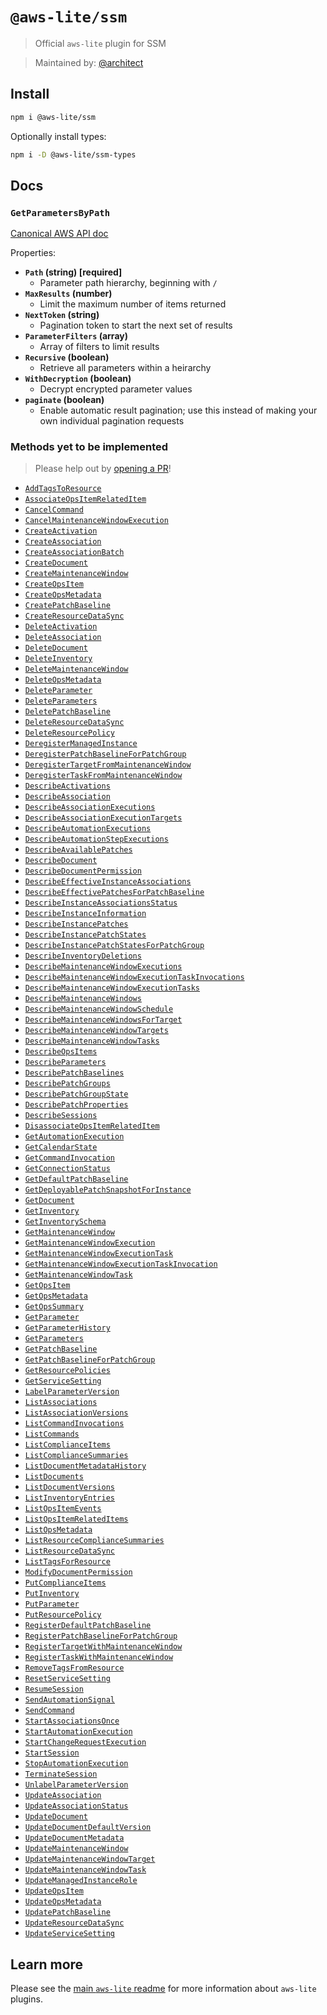 # `@aws-lite/ssm`

> Official `aws-lite` plugin for SSM

> Maintained by: [@architect](https://github.com/architect)


## Install

```sh
npm i @aws-lite/ssm
```

Optionally install types:

```sh
npm i -D @aws-lite/ssm-types
```

## Docs

<!-- ! Do not remove METHOD_DOCS_START / METHOD_DOCS_END ! -->
<!-- METHOD_DOCS_START -->
### `GetParametersByPath`

[Canonical AWS API doc](https://docs.aws.amazon.com/systems-manager/latest/APIReference/API_GetParametersByPath)

Properties:
- **`Path` (string) [required]**
  - Parameter path hierarchy, beginning with `/`
- **`MaxResults` (number)**
  - Limit the maximum number of items returned
- **`NextToken` (string)**
  - Pagination token to start the next set of results
- **`ParameterFilters` (array)**
  - Array of filters to limit results
- **`Recursive` (boolean)**
  - Retrieve all parameters within a heirarchy
- **`WithDecryption` (boolean)**
  - Decrypt encrypted parameter values
- **`paginate` (boolean)**
  - Enable automatic result pagination; use this instead of making your own individual pagination requests


### Methods yet to be implemented

> Please help out by [opening a PR](https://github.com/architect/aws-lite#authoring-aws-lite-plugins)!

- [`AddTagsToResource`](https://docs.aws.amazon.com/systems-manager/latest/APIReference/API_AddTagsToResource)
- [`AssociateOpsItemRelatedItem`](https://docs.aws.amazon.com/systems-manager/latest/APIReference/API_AssociateOpsItemRelatedItem)
- [`CancelCommand`](https://docs.aws.amazon.com/systems-manager/latest/APIReference/API_CancelCommand)
- [`CancelMaintenanceWindowExecution`](https://docs.aws.amazon.com/systems-manager/latest/APIReference/API_CancelMaintenanceWindowExecution)
- [`CreateActivation`](https://docs.aws.amazon.com/systems-manager/latest/APIReference/API_CreateActivation)
- [`CreateAssociation`](https://docs.aws.amazon.com/systems-manager/latest/APIReference/API_CreateAssociation)
- [`CreateAssociationBatch`](https://docs.aws.amazon.com/systems-manager/latest/APIReference/API_CreateAssociationBatch)
- [`CreateDocument`](https://docs.aws.amazon.com/systems-manager/latest/APIReference/API_CreateDocument)
- [`CreateMaintenanceWindow`](https://docs.aws.amazon.com/systems-manager/latest/APIReference/API_CreateMaintenanceWindow)
- [`CreateOpsItem`](https://docs.aws.amazon.com/systems-manager/latest/APIReference/API_CreateOpsItem)
- [`CreateOpsMetadata`](https://docs.aws.amazon.com/systems-manager/latest/APIReference/API_CreateOpsMetadata)
- [`CreatePatchBaseline`](https://docs.aws.amazon.com/systems-manager/latest/APIReference/API_CreatePatchBaseline)
- [`CreateResourceDataSync`](https://docs.aws.amazon.com/systems-manager/latest/APIReference/API_CreateResourceDataSync)
- [`DeleteActivation`](https://docs.aws.amazon.com/systems-manager/latest/APIReference/API_DeleteActivation)
- [`DeleteAssociation`](https://docs.aws.amazon.com/systems-manager/latest/APIReference/API_DeleteAssociation)
- [`DeleteDocument`](https://docs.aws.amazon.com/systems-manager/latest/APIReference/API_DeleteDocument)
- [`DeleteInventory`](https://docs.aws.amazon.com/systems-manager/latest/APIReference/API_DeleteInventory)
- [`DeleteMaintenanceWindow`](https://docs.aws.amazon.com/systems-manager/latest/APIReference/API_DeleteMaintenanceWindow)
- [`DeleteOpsMetadata`](https://docs.aws.amazon.com/systems-manager/latest/APIReference/API_DeleteOpsMetadata)
- [`DeleteParameter`](https://docs.aws.amazon.com/systems-manager/latest/APIReference/API_DeleteParameter)
- [`DeleteParameters`](https://docs.aws.amazon.com/systems-manager/latest/APIReference/API_DeleteParameters)
- [`DeletePatchBaseline`](https://docs.aws.amazon.com/systems-manager/latest/APIReference/API_DeletePatchBaseline)
- [`DeleteResourceDataSync`](https://docs.aws.amazon.com/systems-manager/latest/APIReference/API_DeleteResourceDataSync)
- [`DeleteResourcePolicy`](https://docs.aws.amazon.com/systems-manager/latest/APIReference/API_DeleteResourcePolicy)
- [`DeregisterManagedInstance`](https://docs.aws.amazon.com/systems-manager/latest/APIReference/API_DeregisterManagedInstance)
- [`DeregisterPatchBaselineForPatchGroup`](https://docs.aws.amazon.com/systems-manager/latest/APIReference/API_DeregisterPatchBaselineForPatchGroup)
- [`DeregisterTargetFromMaintenanceWindow`](https://docs.aws.amazon.com/systems-manager/latest/APIReference/API_DeregisterTargetFromMaintenanceWindow)
- [`DeregisterTaskFromMaintenanceWindow`](https://docs.aws.amazon.com/systems-manager/latest/APIReference/API_DeregisterTaskFromMaintenanceWindow)
- [`DescribeActivations`](https://docs.aws.amazon.com/systems-manager/latest/APIReference/API_DescribeActivations)
- [`DescribeAssociation`](https://docs.aws.amazon.com/systems-manager/latest/APIReference/API_DescribeAssociation)
- [`DescribeAssociationExecutions`](https://docs.aws.amazon.com/systems-manager/latest/APIReference/API_DescribeAssociationExecutions)
- [`DescribeAssociationExecutionTargets`](https://docs.aws.amazon.com/systems-manager/latest/APIReference/API_DescribeAssociationExecutionTargets)
- [`DescribeAutomationExecutions`](https://docs.aws.amazon.com/systems-manager/latest/APIReference/API_DescribeAutomationExecutions)
- [`DescribeAutomationStepExecutions`](https://docs.aws.amazon.com/systems-manager/latest/APIReference/API_DescribeAutomationStepExecutions)
- [`DescribeAvailablePatches`](https://docs.aws.amazon.com/systems-manager/latest/APIReference/API_DescribeAvailablePatches)
- [`DescribeDocument`](https://docs.aws.amazon.com/systems-manager/latest/APIReference/API_DescribeDocument)
- [`DescribeDocumentPermission`](https://docs.aws.amazon.com/systems-manager/latest/APIReference/API_DescribeDocumentPermission)
- [`DescribeEffectiveInstanceAssociations`](https://docs.aws.amazon.com/systems-manager/latest/APIReference/API_DescribeEffectiveInstanceAssociations)
- [`DescribeEffectivePatchesForPatchBaseline`](https://docs.aws.amazon.com/systems-manager/latest/APIReference/API_DescribeEffectivePatchesForPatchBaseline)
- [`DescribeInstanceAssociationsStatus`](https://docs.aws.amazon.com/systems-manager/latest/APIReference/API_DescribeInstanceAssociationsStatus)
- [`DescribeInstanceInformation`](https://docs.aws.amazon.com/systems-manager/latest/APIReference/API_DescribeInstanceInformation)
- [`DescribeInstancePatches`](https://docs.aws.amazon.com/systems-manager/latest/APIReference/API_DescribeInstancePatches)
- [`DescribeInstancePatchStates`](https://docs.aws.amazon.com/systems-manager/latest/APIReference/API_DescribeInstancePatchStates)
- [`DescribeInstancePatchStatesForPatchGroup`](https://docs.aws.amazon.com/systems-manager/latest/APIReference/API_DescribeInstancePatchStatesForPatchGroup)
- [`DescribeInventoryDeletions`](https://docs.aws.amazon.com/systems-manager/latest/APIReference/API_DescribeInventoryDeletions)
- [`DescribeMaintenanceWindowExecutions`](https://docs.aws.amazon.com/systems-manager/latest/APIReference/API_DescribeMaintenanceWindowExecutions)
- [`DescribeMaintenanceWindowExecutionTaskInvocations`](https://docs.aws.amazon.com/systems-manager/latest/APIReference/API_DescribeMaintenanceWindowExecutionTaskInvocations)
- [`DescribeMaintenanceWindowExecutionTasks`](https://docs.aws.amazon.com/systems-manager/latest/APIReference/API_DescribeMaintenanceWindowExecutionTasks)
- [`DescribeMaintenanceWindows`](https://docs.aws.amazon.com/systems-manager/latest/APIReference/API_DescribeMaintenanceWindows)
- [`DescribeMaintenanceWindowSchedule`](https://docs.aws.amazon.com/systems-manager/latest/APIReference/API_DescribeMaintenanceWindowSchedule)
- [`DescribeMaintenanceWindowsForTarget`](https://docs.aws.amazon.com/systems-manager/latest/APIReference/API_DescribeMaintenanceWindowsForTarget)
- [`DescribeMaintenanceWindowTargets`](https://docs.aws.amazon.com/systems-manager/latest/APIReference/API_DescribeMaintenanceWindowTargets)
- [`DescribeMaintenanceWindowTasks`](https://docs.aws.amazon.com/systems-manager/latest/APIReference/API_DescribeMaintenanceWindowTasks)
- [`DescribeOpsItems`](https://docs.aws.amazon.com/systems-manager/latest/APIReference/API_DescribeOpsItems)
- [`DescribeParameters`](https://docs.aws.amazon.com/systems-manager/latest/APIReference/API_DescribeParameters)
- [`DescribePatchBaselines`](https://docs.aws.amazon.com/systems-manager/latest/APIReference/API_DescribePatchBaselines)
- [`DescribePatchGroups`](https://docs.aws.amazon.com/systems-manager/latest/APIReference/API_DescribePatchGroups)
- [`DescribePatchGroupState`](https://docs.aws.amazon.com/systems-manager/latest/APIReference/API_DescribePatchGroupState)
- [`DescribePatchProperties`](https://docs.aws.amazon.com/systems-manager/latest/APIReference/API_DescribePatchProperties)
- [`DescribeSessions`](https://docs.aws.amazon.com/systems-manager/latest/APIReference/API_DescribeSessions)
- [`DisassociateOpsItemRelatedItem`](https://docs.aws.amazon.com/systems-manager/latest/APIReference/API_DisassociateOpsItemRelatedItem)
- [`GetAutomationExecution`](https://docs.aws.amazon.com/systems-manager/latest/APIReference/API_GetAutomationExecution)
- [`GetCalendarState`](https://docs.aws.amazon.com/systems-manager/latest/APIReference/API_GetCalendarState)
- [`GetCommandInvocation`](https://docs.aws.amazon.com/systems-manager/latest/APIReference/API_GetCommandInvocation)
- [`GetConnectionStatus`](https://docs.aws.amazon.com/systems-manager/latest/APIReference/API_GetConnectionStatus)
- [`GetDefaultPatchBaseline`](https://docs.aws.amazon.com/systems-manager/latest/APIReference/API_GetDefaultPatchBaseline)
- [`GetDeployablePatchSnapshotForInstance`](https://docs.aws.amazon.com/systems-manager/latest/APIReference/API_GetDeployablePatchSnapshotForInstance)
- [`GetDocument`](https://docs.aws.amazon.com/systems-manager/latest/APIReference/API_GetDocument)
- [`GetInventory`](https://docs.aws.amazon.com/systems-manager/latest/APIReference/API_GetInventory)
- [`GetInventorySchema`](https://docs.aws.amazon.com/systems-manager/latest/APIReference/API_GetInventorySchema)
- [`GetMaintenanceWindow`](https://docs.aws.amazon.com/systems-manager/latest/APIReference/API_GetMaintenanceWindow)
- [`GetMaintenanceWindowExecution`](https://docs.aws.amazon.com/systems-manager/latest/APIReference/API_GetMaintenanceWindowExecution)
- [`GetMaintenanceWindowExecutionTask`](https://docs.aws.amazon.com/systems-manager/latest/APIReference/API_GetMaintenanceWindowExecutionTask)
- [`GetMaintenanceWindowExecutionTaskInvocation`](https://docs.aws.amazon.com/systems-manager/latest/APIReference/API_GetMaintenanceWindowExecutionTaskInvocation)
- [`GetMaintenanceWindowTask`](https://docs.aws.amazon.com/systems-manager/latest/APIReference/API_GetMaintenanceWindowTask)
- [`GetOpsItem`](https://docs.aws.amazon.com/systems-manager/latest/APIReference/API_GetOpsItem)
- [`GetOpsMetadata`](https://docs.aws.amazon.com/systems-manager/latest/APIReference/API_GetOpsMetadata)
- [`GetOpsSummary`](https://docs.aws.amazon.com/systems-manager/latest/APIReference/API_GetOpsSummary)
- [`GetParameter`](https://docs.aws.amazon.com/systems-manager/latest/APIReference/API_GetParameter)
- [`GetParameterHistory`](https://docs.aws.amazon.com/systems-manager/latest/APIReference/API_GetParameterHistory)
- [`GetParameters`](https://docs.aws.amazon.com/systems-manager/latest/APIReference/API_GetParameters)
- [`GetPatchBaseline`](https://docs.aws.amazon.com/systems-manager/latest/APIReference/API_GetPatchBaseline)
- [`GetPatchBaselineForPatchGroup`](https://docs.aws.amazon.com/systems-manager/latest/APIReference/API_GetPatchBaselineForPatchGroup)
- [`GetResourcePolicies`](https://docs.aws.amazon.com/systems-manager/latest/APIReference/API_GetResourcePolicies)
- [`GetServiceSetting`](https://docs.aws.amazon.com/systems-manager/latest/APIReference/API_GetServiceSetting)
- [`LabelParameterVersion`](https://docs.aws.amazon.com/systems-manager/latest/APIReference/API_LabelParameterVersion)
- [`ListAssociations`](https://docs.aws.amazon.com/systems-manager/latest/APIReference/API_ListAssociations)
- [`ListAssociationVersions`](https://docs.aws.amazon.com/systems-manager/latest/APIReference/API_ListAssociationVersions)
- [`ListCommandInvocations`](https://docs.aws.amazon.com/systems-manager/latest/APIReference/API_ListCommandInvocations)
- [`ListCommands`](https://docs.aws.amazon.com/systems-manager/latest/APIReference/API_ListCommands)
- [`ListComplianceItems`](https://docs.aws.amazon.com/systems-manager/latest/APIReference/API_ListComplianceItems)
- [`ListComplianceSummaries`](https://docs.aws.amazon.com/systems-manager/latest/APIReference/API_ListComplianceSummaries)
- [`ListDocumentMetadataHistory`](https://docs.aws.amazon.com/systems-manager/latest/APIReference/API_ListDocumentMetadataHistory)
- [`ListDocuments`](https://docs.aws.amazon.com/systems-manager/latest/APIReference/API_ListDocuments)
- [`ListDocumentVersions`](https://docs.aws.amazon.com/systems-manager/latest/APIReference/API_ListDocumentVersions)
- [`ListInventoryEntries`](https://docs.aws.amazon.com/systems-manager/latest/APIReference/API_ListInventoryEntries)
- [`ListOpsItemEvents`](https://docs.aws.amazon.com/systems-manager/latest/APIReference/API_ListOpsItemEvents)
- [`ListOpsItemRelatedItems`](https://docs.aws.amazon.com/systems-manager/latest/APIReference/API_ListOpsItemRelatedItems)
- [`ListOpsMetadata`](https://docs.aws.amazon.com/systems-manager/latest/APIReference/API_ListOpsMetadata)
- [`ListResourceComplianceSummaries`](https://docs.aws.amazon.com/systems-manager/latest/APIReference/API_ListResourceComplianceSummaries)
- [`ListResourceDataSync`](https://docs.aws.amazon.com/systems-manager/latest/APIReference/API_ListResourceDataSync)
- [`ListTagsForResource`](https://docs.aws.amazon.com/systems-manager/latest/APIReference/API_ListTagsForResource)
- [`ModifyDocumentPermission`](https://docs.aws.amazon.com/systems-manager/latest/APIReference/API_ModifyDocumentPermission)
- [`PutComplianceItems`](https://docs.aws.amazon.com/systems-manager/latest/APIReference/API_PutComplianceItems)
- [`PutInventory`](https://docs.aws.amazon.com/systems-manager/latest/APIReference/API_PutInventory)
- [`PutParameter`](https://docs.aws.amazon.com/systems-manager/latest/APIReference/API_PutParameter)
- [`PutResourcePolicy`](https://docs.aws.amazon.com/systems-manager/latest/APIReference/API_PutResourcePolicy)
- [`RegisterDefaultPatchBaseline`](https://docs.aws.amazon.com/systems-manager/latest/APIReference/API_RegisterDefaultPatchBaseline)
- [`RegisterPatchBaselineForPatchGroup`](https://docs.aws.amazon.com/systems-manager/latest/APIReference/API_RegisterPatchBaselineForPatchGroup)
- [`RegisterTargetWithMaintenanceWindow`](https://docs.aws.amazon.com/systems-manager/latest/APIReference/API_RegisterTargetWithMaintenanceWindow)
- [`RegisterTaskWithMaintenanceWindow`](https://docs.aws.amazon.com/systems-manager/latest/APIReference/API_RegisterTaskWithMaintenanceWindow)
- [`RemoveTagsFromResource`](https://docs.aws.amazon.com/systems-manager/latest/APIReference/API_RemoveTagsFromResource)
- [`ResetServiceSetting`](https://docs.aws.amazon.com/systems-manager/latest/APIReference/API_ResetServiceSetting)
- [`ResumeSession`](https://docs.aws.amazon.com/systems-manager/latest/APIReference/API_ResumeSession)
- [`SendAutomationSignal`](https://docs.aws.amazon.com/systems-manager/latest/APIReference/API_SendAutomationSignal)
- [`SendCommand`](https://docs.aws.amazon.com/systems-manager/latest/APIReference/API_SendCommand)
- [`StartAssociationsOnce`](https://docs.aws.amazon.com/systems-manager/latest/APIReference/API_StartAssociationsOnce)
- [`StartAutomationExecution`](https://docs.aws.amazon.com/systems-manager/latest/APIReference/API_StartAutomationExecution)
- [`StartChangeRequestExecution`](https://docs.aws.amazon.com/systems-manager/latest/APIReference/API_StartChangeRequestExecution)
- [`StartSession`](https://docs.aws.amazon.com/systems-manager/latest/APIReference/API_StartSession)
- [`StopAutomationExecution`](https://docs.aws.amazon.com/systems-manager/latest/APIReference/API_StopAutomationExecution)
- [`TerminateSession`](https://docs.aws.amazon.com/systems-manager/latest/APIReference/API_TerminateSession)
- [`UnlabelParameterVersion`](https://docs.aws.amazon.com/systems-manager/latest/APIReference/API_UnlabelParameterVersion)
- [`UpdateAssociation`](https://docs.aws.amazon.com/systems-manager/latest/APIReference/API_UpdateAssociation)
- [`UpdateAssociationStatus`](https://docs.aws.amazon.com/systems-manager/latest/APIReference/API_UpdateAssociationStatus)
- [`UpdateDocument`](https://docs.aws.amazon.com/systems-manager/latest/APIReference/API_UpdateDocument)
- [`UpdateDocumentDefaultVersion`](https://docs.aws.amazon.com/systems-manager/latest/APIReference/API_UpdateDocumentDefaultVersion)
- [`UpdateDocumentMetadata`](https://docs.aws.amazon.com/systems-manager/latest/APIReference/API_UpdateDocumentMetadata)
- [`UpdateMaintenanceWindow`](https://docs.aws.amazon.com/systems-manager/latest/APIReference/API_UpdateMaintenanceWindow)
- [`UpdateMaintenanceWindowTarget`](https://docs.aws.amazon.com/systems-manager/latest/APIReference/API_UpdateMaintenanceWindowTarget)
- [`UpdateMaintenanceWindowTask`](https://docs.aws.amazon.com/systems-manager/latest/APIReference/API_UpdateMaintenanceWindowTask)
- [`UpdateManagedInstanceRole`](https://docs.aws.amazon.com/systems-manager/latest/APIReference/API_UpdateManagedInstanceRole)
- [`UpdateOpsItem`](https://docs.aws.amazon.com/systems-manager/latest/APIReference/API_UpdateOpsItem)
- [`UpdateOpsMetadata`](https://docs.aws.amazon.com/systems-manager/latest/APIReference/API_UpdateOpsMetadata)
- [`UpdatePatchBaseline`](https://docs.aws.amazon.com/systems-manager/latest/APIReference/API_UpdatePatchBaseline)
- [`UpdateResourceDataSync`](https://docs.aws.amazon.com/systems-manager/latest/APIReference/API_UpdateResourceDataSync)
- [`UpdateServiceSetting`](https://docs.aws.amazon.com/systems-manager/latest/APIReference/API_UpdateServiceSetting)
<!-- METHOD_DOCS_END -->


## Learn more

Please see the [main `aws-lite` readme](https://github.com/architect/aws-lite) for more information about `aws-lite` plugins.
